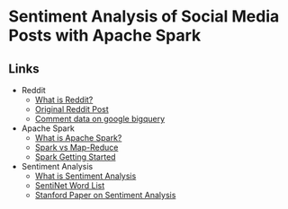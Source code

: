 # Sentiment Analysis of Social Media Posts with Apache Spark

## Links
* Reddit
  * [What is Reddit?](https://en.wikipedia.org/wiki/Reddit)
  * [Original Reddit Post](https://www.reddit.com/r/datasets/comments/3bxlg7/i_have_every_publicly_available_reddit_comment)
  * [Comment data on google bigquery](https://bigquery.cloud.google.com/table/fh-bigquery:reddit_comments.2015_05)
* Apache Spark
  * [What is Apache Spark?](http://spark.apache.org/)
  * [Spark vs Map-Reduce](https://www.quora.com/What-is-the-difference-between-Apache-Spark-and-Apache-Hadoop-Map-Reduce)
  * [Spark Getting Started](http://spark.apache.org/docs/latest/programming-guide.html)
* Sentiment Analysis
  * [What is Sentiment Analysis](https://semantria.com/sentiment-analysis)
  * [SentiNet Word List](http://sentiwordnet.isti.cnr.it/)
  * [Stanford Paper on Sentiment Analysis](http://nlp.stanford.edu/sentiment/)
